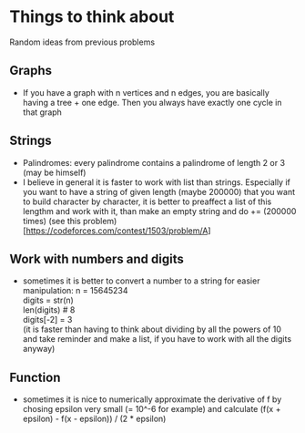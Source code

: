 # Things to think about
Random ideas from previous problems


## Graphs
* If you have a graph with n vertices and n edges, you are basically having a tree + one edge. Then you always have exactly one cycle in that graph

## Strings
* Palindromes: every palindrome contains a palindrome of length 2 or 3 (may be himself)
* I believe in general it is faster to work with list than strings. Especially if you want to have a string of given length (maybe 200000) that you want to build character by character, it is better to preaffect a list of this lengthm and work with it, than make an empty string and do += (200000 times)  (see this problem)[https://codeforces.com/contest/1503/problem/A]

## Work with numbers and digits
* sometimes it is better to convert a number to a string for easier manipulation:
n = 15645234 <br>
digits = str(n) <br>
len(digits) # 8 <br>
digits[-2] = 3 <br>
(it is faster than having to think about dividing by all the powers of 10 and take reminder and make a list, if you have to work with all the digits anyway)

## Function
* sometimes it is nice to numerically approximate the derivative of f
by chosing epsilon very small (= 10^-6 for example) 
and calculate (f(x + epsilon) - f(x - epsilon)) / (2 * epsilon)

